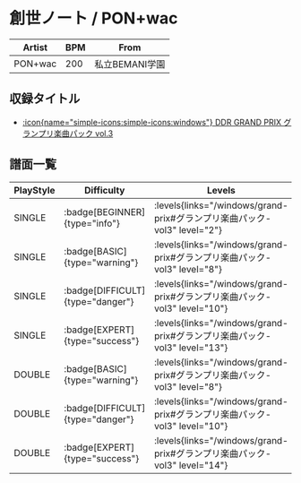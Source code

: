 # 創世ノート / PON+wac

|Artist|BPM|From|
|------|---|----|
|PON+wac|200|私立BEMANI学園|

## 収録タイトル

- [:icon{name="simple-icons:simple-icons:windows"} DDR GRAND PRIX グランプリ楽曲パック vol.3](/windows/grand-prix#グランプリ楽曲パック-vol3)

## 譜面一覧

|PlayStyle|Difficulty|Levels|Notes|Movie|
|---------|----------|------|-----|-----|
|SINGLE| :badge[BEGINNER]{type="info"}| :levels{links="/windows/grand-prix#グランプリ楽曲パック-vol3" level="2"}|80/6||
|SINGLE| :badge[BASIC]{type="warning"}| :levels{links="/windows/grand-prix#グランプリ楽曲パック-vol3" level="8"}|256/20||
|SINGLE| :badge[DIFFICULT]{type="danger"}| :levels{links="/windows/grand-prix#グランプリ楽曲パック-vol3" level="10"}|344/34||
|SINGLE| :badge[EXPERT]{type="success"}| :levels{links="/windows/grand-prix#グランプリ楽曲パック-vol3" level="13"}|490/35||
|DOUBLE| :badge[BASIC]{type="warning"}| :levels{links="/windows/grand-prix#グランプリ楽曲パック-vol3" level="8"}|268/23||
|DOUBLE| :badge[DIFFICULT]{type="danger"}| :levels{links="/windows/grand-prix#グランプリ楽曲パック-vol3" level="10"}|331/31||
|DOUBLE| :badge[EXPERT]{type="success"}| :levels{links="/windows/grand-prix#グランプリ楽曲パック-vol3" level="14"}|492/41||
